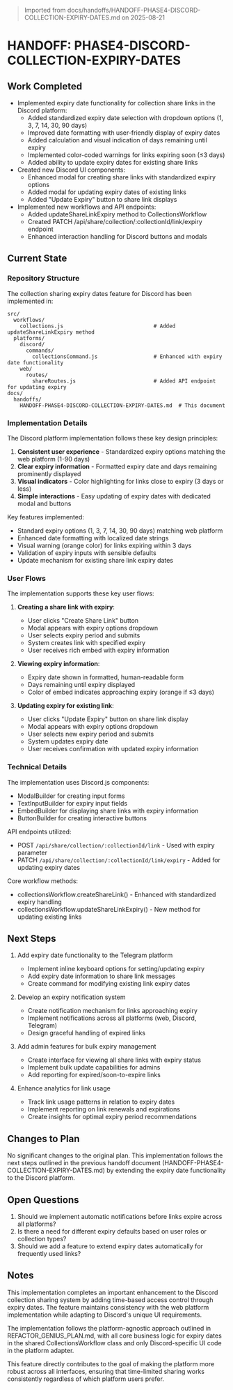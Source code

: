 > Imported from docs/handoffs/HANDOFF-PHASE4-DISCORD-COLLECTION-EXPIRY-DATES.md on 2025-08-21

# HANDOFF: PHASE4-DISCORD-COLLECTION-EXPIRY-DATES

## Work Completed
- Implemented expiry date functionality for collection share links in the Discord platform:
  - Added standardized expiry date selection with dropdown options (1, 3, 7, 14, 30, 90 days)
  - Improved date formatting with user-friendly display of expiry dates
  - Added calculation and visual indication of days remaining until expiry
  - Implemented color-coded warnings for links expiring soon (≤3 days)
  - Added ability to update expiry dates for existing share links
- Created new Discord UI components:
  - Enhanced modal for creating share links with standardized expiry options
  - Added modal for updating expiry dates of existing links
  - Added "Update Expiry" button to share link displays
- Implemented new workflows and API endpoints:
  - Added updateShareLinkExpiry method to CollectionsWorkflow
  - Created PATCH /api/share/collection/:collectionId/link/expiry endpoint
  - Enhanced interaction handling for Discord buttons and modals

## Current State

### Repository Structure
The collection sharing expiry dates feature for Discord has been implemented in:

```
src/
  workflows/
    collections.js                             # Added updateShareLinkExpiry method 
  platforms/
    discord/
      commands/
        collectionsCommand.js                  # Enhanced with expiry date functionality
    web/
      routes/
        shareRoutes.js                         # Added API endpoint for updating expiry
docs/
  handoffs/
    HANDOFF-PHASE4-DISCORD-COLLECTION-EXPIRY-DATES.md  # This document
```

### Implementation Details

The Discord platform implementation follows these key design principles:
1. **Consistent user experience** - Standardized expiry options matching the web platform (1-90 days)
2. **Clear expiry information** - Formatted expiry date and days remaining prominently displayed
3. **Visual indicators** - Color highlighting for links close to expiry (3 days or less)
4. **Simple interactions** - Easy updating of expiry dates with dedicated modal and buttons

Key features implemented:
- Standard expiry options (1, 3, 7, 14, 30, 90 days) matching web platform
- Enhanced date formatting with localized date strings
- Visual warning (orange color) for links expiring within 3 days
- Validation of expiry inputs with sensible defaults
- Update mechanism for existing share link expiry dates

### User Flows

The implementation supports these key user flows:

1. **Creating a share link with expiry**:
   - User clicks "Create Share Link" button
   - Modal appears with expiry options dropdown
   - User selects expiry period and submits
   - System creates link with specified expiry
   - User receives rich embed with expiry information

2. **Viewing expiry information**:
   - Expiry date shown in formatted, human-readable form
   - Days remaining until expiry displayed
   - Color of embed indicates approaching expiry (orange if ≤3 days)

3. **Updating expiry for existing link**:
   - User clicks "Update Expiry" button on share link display
   - Modal appears with expiry options dropdown
   - User selects new expiry period and submits
   - System updates expiry date
   - User receives confirmation with updated expiry information

### Technical Details

The implementation uses Discord.js components:
- ModalBuilder for creating input forms
- TextInputBuilder for expiry input fields
- EmbedBuilder for displaying share links with expiry information
- ButtonBuilder for creating interactive buttons

API endpoints utilized:
- POST `/api/share/collection/:collectionId/link` - Used with expiry parameter
- PATCH `/api/share/collection/:collectionId/link/expiry` - Added for updating expiry dates

Core workflow methods:
- collectionsWorkflow.createShareLink() - Enhanced with standardized expiry handling
- collectionsWorkflow.updateShareLinkExpiry() - New method for updating existing links

## Next Steps
1. Add expiry date functionality to the Telegram platform
   - Implement inline keyboard options for setting/updating expiry
   - Add expiry date information to share link messages
   - Create command for modifying existing link expiry dates

2. Develop an expiry notification system
   - Create notification mechanism for links approaching expiry
   - Implement notifications across all platforms (web, Discord, Telegram)
   - Design graceful handling of expired links

3. Add admin features for bulk expiry management
   - Create interface for viewing all share links with expiry status
   - Implement bulk update capabilities for admins
   - Add reporting for expired/soon-to-expire links

4. Enhance analytics for link usage
   - Track link usage patterns in relation to expiry dates
   - Implement reporting on link renewals and expirations
   - Create insights for optimal expiry period recommendations

## Changes to Plan
No significant changes to the original plan. This implementation follows the next steps outlined in the previous handoff document (HANDOFF-PHASE4-COLLECTION-EXPIRY-DATES.md) by extending the expiry date functionality to the Discord platform.

## Open Questions
1. Should we implement automatic notifications before links expire across all platforms?
2. Is there a need for different expiry defaults based on user roles or collection types?
3. Should we add a feature to extend expiry dates automatically for frequently used links?

## Notes
This implementation completes an important enhancement to the Discord collection sharing system by adding time-based access control through expiry dates. The feature maintains consistency with the web platform implementation while adapting to Discord's unique UI requirements.

The implementation follows the platform-agnostic approach outlined in REFACTOR_GENIUS_PLAN.md, with all core business logic for expiry dates in the shared CollectionsWorkflow class and only Discord-specific UI code in the platform adapter.

This feature directly contributes to the goal of making the platform more robust across all interfaces, ensuring that time-limited sharing works consistently regardless of which platform users prefer. 